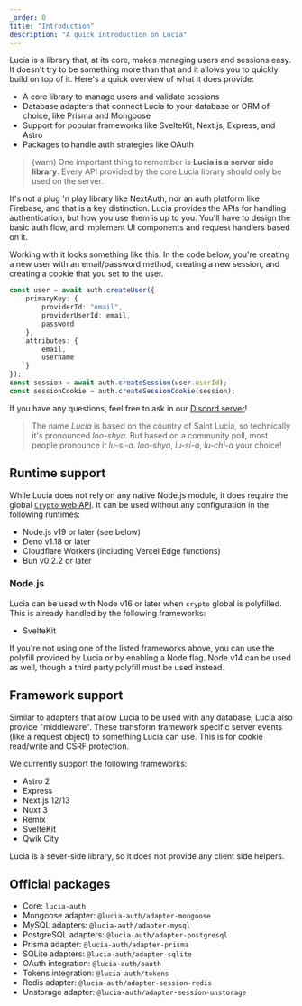 ```yaml
---
_order: 0
title: "Introduction"
description: "A quick introduction on Lucia"
---
```


Lucia is a library that, at its core, makes managing users and sessions easy. It doesn't try to be something more than that and it allows you to quickly build on top of it. Here's a quick overview of what it does provide:

- A core library to manage users and validate sessions
- Database adapters that connect Lucia to your database or ORM of choice, like Prisma and Mongoose
- Support for popular frameworks like SvelteKit, Next.js, Express, and Astro
- Packages to handle auth strategies like OAuth

> (warn) One important thing to remember is **Lucia is a server side library**. Every API provided by the core Lucia library should only be used on the server.

It's not a plug 'n play library like NextAuth, nor an auth platform like Firebase, and that is a key distinction. Lucia provides the APIs for handling authentication, but how you use them is up to you. You'll have to design the basic auth flow, and implement UI components and request handlers based on it.

Working with it looks something like this. In the code below, you're creating a new user with an email/password method, creating a new session, and creating a cookie that you set to the user.

```ts
const user = await auth.createUser({
	primaryKey: {
		providerId: "email",
		providerUserId: email,
		password
	},
	attributes: {
		email,
		username
	}
});
const session = await auth.createSession(user.userId);
const sessionCookie = auth.createSessionCookie(session);
```

If you have any questions, feel free to ask in our [Discord server](https://discord.gg/PwrK3kpVR3)!

> The name _Lucia_ is based on the country of Saint Lucia, so technically it's pronounced _loo-shya_. But based on a community poll, most people pronounce it _lu-si-a_. _loo-shya_, _lu-si-a_, _lu-chi-a_ your choice!

## Runtime support

While Lucia does not rely on any native Node.js module, it does require the global [`Crypto` web API](https://developer.mozilla.org/en-US/docs/Web/API/Web_Crypto_API). It can be used without any configuration in the following runtimes:

- Node.js v19 or later (see below)
- Deno v1.18 or later
- Cloudflare Workers (including Vercel Edge functions)
- Bun v0.2.2 or later

### Node.js

Lucia can be used with Node v16 or later when `crypto` global is polyfilled. This is already handled by the following frameworks:

- SvelteKit

If you're not using one of the listed frameworks above, you can use the polyfill provided by Lucia or by enabling a Node flag. Node v14 can be used as well, though a third party polyfill must be used instead.

## Framework support

Similar to adapters that allow Lucia to be used with any database, Lucia also provide "middleware". These transform framework specific server events (like a request object) to something Lucia can use. This is for cookie read/write and CSRF protection.

We currently support the following frameworks:

- Astro 2
- Express
- Next.js 12/13
- Nuxt 3
- Remix
- SvelteKit
- Qwik City

Lucia is a sever-side library, so it does not provide any client side helpers.

## Official packages

- Core: `lucia-auth`
- Mongoose adapter: `@lucia-auth/adapter-mongoose`
- MySQL adapters: `@lucia-auth/adapter-mysql`
- PostgreSQL adapters: `@lucia-auth/adapter-postgresql`
- Prisma adapter: `@lucia-auth/adapter-prisma`
- SQLite adapters: `@lucia-auth/adapter-sqlite`
- OAuth integration: `@lucia-auth/oauth`
- Tokens integration: `@lucia-auth/tokens`
- Redis adapter: `@lucia-auth/adapter-session-redis`
- Unstorage adapter: `@lucia-auth/adapter-session-unstorage`
